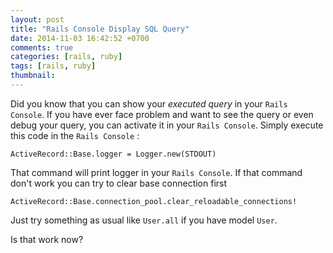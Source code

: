 ```yaml
---
layout: post
title: "Rails Console Display SQL Query"
date: 2014-11-03 16:42:52 +0700
comments: true
categories: [rails, ruby]
tags: [rails, ruby]
thumbnail:
---
```

Did you know that you can show your *executed query* in your `Rails Console`. If you have ever face problem and want to see the query or even debug your query, you can activate it in your `Rails Console`. Simply execute this code in the `Rails Console` : 

```
ActiveRecord::Base.logger = Logger.new(STDOUT)
```

That command will print logger in your `Rails Console`. If that command don't work you can try to clear base connection first

```
ActiveRecord::Base.connection_pool.clear_reloadable_connections!
```

Just try something as usual like `User.all` if you have model `User`.

Is that work now?

